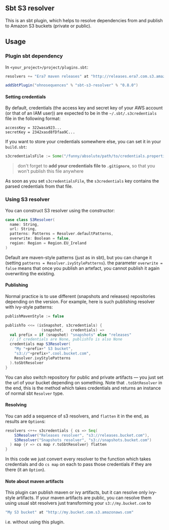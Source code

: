 ## Sbt S3 resolver

This is an sbt plugin, which helps to resolve dependencies from and publish to Amazon S3 buckets (private or public).

## Usage

### Plugin sbt dependency

In `<your_project>/project/plugins.sbt`:

```scala
resolvers += "Era7 maven releases" at "http://releases.era7.com.s3.amazonaws.com"

addSbtPlugin("ohnosequences" % "sbt-s3-resolver" % "0.8.0")
```

#### Setting credentials

By default, credentials (the access key and secret key of your AWS account (or that of an IAM user)) are expected to be in the `~/.sbt/.s3credentials` file in the following format:

```
accessKey = 322wasa923...
secretKey = 2342xasd8fDfaa9C...
```

If you want to store your credentials somewhere else, you can set it in your `build.sbt`:

```scala
s3credentialsFile := Some("/funny/absolute/path/to/credentials.properties")
```

> don't forget to **add your credentials file to `.gitignore`**, so that you won't publish this file anywhere

As soon as you set `s3credentialsFile`, the `s3credentials` key contains the parsed credentials from that file.


### Using S3 resolver

You can construct S3 resolver using the constructor:

```scala
case class S3Resolver(
  name: String,
  url: String,
  patterns: Patterns = Resolver.defaultPatterns,
  overwrite: Boolean = false,
  region: Region = Region.EU_Ireland
)
```

Default are maven-style patterns (just as in sbt), but you can change it (setting `patterns = Resolver.ivyStylePatterns`). the parameter `overwrite = false` means that once you publish an artefact, you cannot publish it again overwriting the existing.


#### Publishing

Normal practice is to use different (snapshots and releases) repositories depending on the version. For example, here is such publishing resolver with ivy-style patterns:

```scala
publishMavenStyle := false

publishTo <<= (isSnapshot, s3credentials) { 
                (snapshot,   credentials) => 
  val prefix = if (snapshot) "snapshots" else "releases"
  // if credentials are None, publishTo is also None
  credentials map S3Resolver(
    "My "+prefix+" S3 bucket",
    "s3://"+prefix+".cool.bucket.com",
    Resolver.ivyStylePatterns
  ).toSbtResolver
}
```

You can also switch repository for public and private artifacts — you just set the url of your bucket depending on something. Note that `.toSbtResolver` in the end, this is the method which takes credentials and returns an instance of normal sbt `Resolver` type.


#### Resolving

You can add a sequence of s3 resolvers, and `flatten` it in the end, as results are `Option`s:

```scala
resolvers <++= s3credentials { cs => Seq(
    S3Resolver("Releases resolver", "s3://releases.bucket.com"),
    S3Resolver("Snapshots resolver", "s3://snapshots.bucket.com")
  ) map {r => cs map r.toSbtResolver} flatten
}
```

In this code we just convert every resolver to the function which takes credentials and do `cs map` on each to pass those credentials if they are there (it an `Option`).


#### Note about maven artifacts

This plugin can publish maven or ivy artifacts, but it can resolve only ivy-style artifacts. If your maven artifacts are public, you can resolve them using usual sbt resolvers just transforming your `s3://my.bucket.com` to

```scala
"My S3 bucket" at "http://my.bucket.com.s3.amazonaws.com"
```

i.e. without using this plugin.
